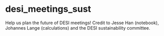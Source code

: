 # desi_meetings_sust
Help us plan the future of DESI meetings!
Credit to Jesse Han (notebook), Johannes Lange (calculations) and the DESI sustainability committee.
